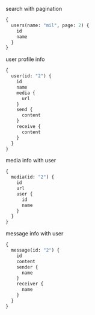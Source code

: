 search with pagination

```graphql
{
  users(name: "mil", page: 2) {
    id
    name
  }
}
```

user profile info

```graphql
{
  user(id: "2") {
    id
    name
    media {
      url
    }
    send {
      content
    }
    receive {
      content
    }
  }
}
```

media info with user

```graphql
{
  media(id: "2") {
    id
    url
    user {
      id
      name
    }
  }
}
```

message info with user

```graphql
{
  message(id: "2") {
    id
    content
    sender {
      name
    }
    receiver {
      name
    }
  }
}
```
